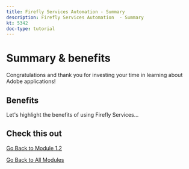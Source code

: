 ```yaml
---
title: Firefly Services Automation - Summary
description: Firefly Services Automation  - Summary
kt: 5342
doc-type: tutorial
---
```

# Summary & benefits

Congratulations and thank you for investing your time in learning about Adobe applications! 

## Benefits

Let's highlight the benefits of using Firefly Services...


## Check this out


[Go Back to Module 1.2](./automation.md)

[Go Back to All Modules](../../../overview.md)

